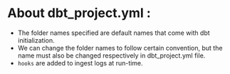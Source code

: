 # About dbt_project.yml :

* The folder names specified are default names that come with dbt initialization.
* We can change the folder names to follow certain convention, but the name must also be changed respectively in dbt_project.yml file.
* `hooks` are added to ingest logs at run-time.
